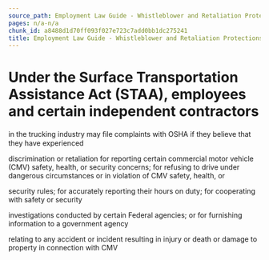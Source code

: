```yaml
---
source_path: Employment Law Guide - Whistleblower and Retaliation Protections.md
pages: n/a-n/a
chunk_id: a8488d1d70ff093f027e723c7add0bb1dc275241
title: Employment Law Guide - Whistleblower and Retaliation Protections
---
```

# Under the Surface Transportation Assistance Act (STAA), employees and certain independent contractors

in the trucking industry may ﬁle complaints with OSHA if they believe that they have experienced

discrimination or retaliation for reporting certain commercial motor vehicle (CMV) safety, health, or security concerns; for refusing to drive under dangerous circumstances or in violation of CMV safety, health, or

security rules; for accurately reporting their hours on duty; for cooperating with safety or security

investigations conducted by certain Federal agencies; or for furnishing information to a government agency

relating to any accident or incident resulting in injury or death or damage to property in connection with CMV
